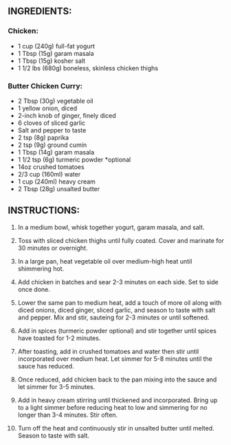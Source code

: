 ## INGREDIENTS:

### **Chicken:**
- 1 cup (240g) full-fat yogurt
- 1 Tbsp (15g) garam masala
- 1 Tbsp (15g) kosher salt
- 1 1/2 lbs (680g) boneless, skinless chicken thighs

### **Butter Chicken Curry:**

- 2 Tbsp (30g) vegetable oil
- 1 yellow onion, diced
- 2-inch knob of ginger, finely diced
- 6 cloves of sliced garlic
- Salt and pepper to taste
- 2 tsp (8g) paprika
- 2 tsp (9g) ground cumin
- 1 Tbsp (14g) garam masala
- 1 1/2 tsp (6g) turmeric powder *optional
- 14oz crushed tomatoes
- 2/3 cup (160ml) water
- 1 cup (240ml) heavy cream
- 2 Tbsp (28g) unsalted butter

  

## INSTRUCTIONS:

1. In a medium bowl, whisk together yogurt, garam masala, and salt.
    
2. Toss with sliced chicken thighs until fully coated. Cover and marinate for 30 minutes or overnight.
    
3. In a large pan, heat vegetable oil over medium-high heat until shimmering hot.
    
4. Add chicken in batches and sear 2-3 minutes on each side. Set to side once done.
    
5. Lower the same pan to medium heat, add a touch of more oil along with diced onions, diced ginger, sliced garlic, and season to taste with salt and pepper. Mix and stir, sauteing for 2-3 minutes or until softened.
    
6. Add in spices (turmeric powder optional) and stir together until spices have toasted for 1-2 minutes.
    
7. After toasting, add in crushed tomatoes and water then stir until incorporated over medium heat. Let simmer for 5-8 minutes until the sauce has reduced.
    
8. Once reduced, add chicken back to the pan mixing into the sauce and let simmer for 3-5 minutes.
    
9. Add in heavy cream stirring until thickened and incorporated. Bring up to a light simmer before reducing heat to low and simmering for no longer than 3-4 minutes. Stir often.
    
10. Turn off the heat and continuously stir in unsalted butter until melted. Season to taste with salt.